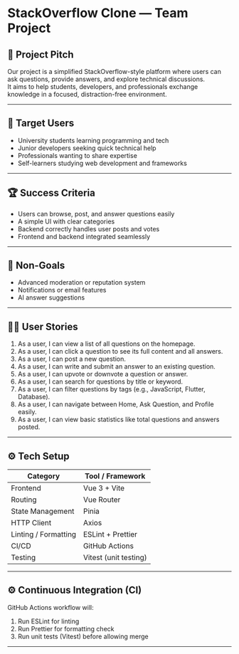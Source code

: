 # StackOverflow Clone — Team Project

## 🧩 Project Pitch
Our project is a simplified StackOverflow-style platform where users can ask questions, provide answers, and explore technical discussions.  
It aims to help students, developers, and professionals exchange knowledge in a focused, distraction-free environment.

---

## 👥 Target Users
- University students learning programming and tech
- Junior developers seeking quick technical help
- Professionals wanting to share expertise
- Self-learners studying web development and frameworks

---

## 🏆 Success Criteria
- Users can browse, post, and answer questions easily  
- A simple UI with clear categories  
- Backend correctly handles user posts and votes  
- Frontend and backend integrated seamlessly

---

## 🚫 Non-Goals
- Advanced moderation or reputation system  
- Notifications or email features  
- AI answer suggestions

---

## 🧑‍💻 User Stories

1. As a user, I can view a list of all questions on the homepage.  
2. As a user, I can click a question to see its full content and all answers.  
3. As a user, I can post a new question.  
4. As a user, I can write and submit an answer to an existing question.  
5. As a user, I can upvote or downvote a question or answer.  
6. As a user, I can search for questions by title or keyword.  
7. As a user, I can filter questions by tags (e.g., JavaScript, Flutter, Database).  
8. As a user, I can navigate between Home, Ask Question, and Profile easily.  
9. As a user, I can view basic statistics like total questions and answers posted.

---

## ⚙️ Tech Setup

| Category | Tool / Framework |
|-----------|------------------|
| Frontend | Vue 3 + Vite |
| Routing | Vue Router |
| State Management | Pinia |
| HTTP Client | Axios |
| Linting / Formatting | ESLint + Prettier |
| CI/CD | GitHub Actions |
| Testing | Vitest (unit testing) |

---


## ⚙️ Continuous Integration (CI)
GitHub Actions workflow will:
1. Run ESLint for linting  
2. Run Prettier for formatting check  
3. Run unit tests (Vitest) before allowing merge

---
